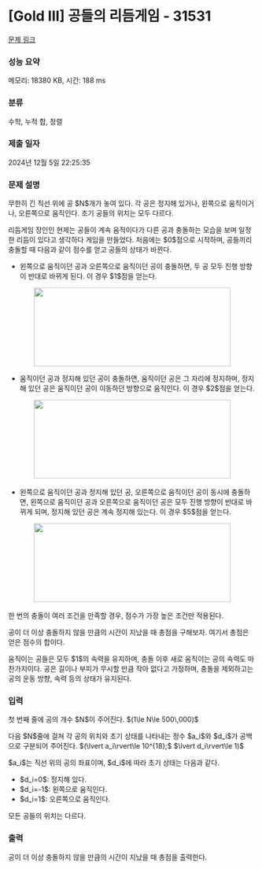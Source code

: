# [Gold III] 공들의 리듬게임 - 31531 

[문제 링크](https://www.acmicpc.net/problem/31531) 

### 성능 요약

메모리: 18380 KB, 시간: 188 ms

### 분류

수학, 누적 합, 정렬

### 제출 일자

2024년 12월 5일 22:25:35

### 문제 설명

<p>무한히 긴 직선 위에 공 $N$개가 놓여 있다. 각 공은 정지해 있거나, 왼쪽으로 움직이거나, 오른쪽으로 움직인다. 초기 공들의 위치는 모두 다르다.</p>

<p>리듬게임 장인인 현제는 공들이 계속 움직이다가 다른 공과 충돌하는 모습을 보며 일정한 리듬이 있다고 생각하다 게임을 만들었다. 처음에는 $0$점으로 시작하며, 공들끼리 충돌할 때 다음과 같이 점수를 얻고 공들의 상태가 바뀐다.</p>

<ul>
	<li>왼쪽으로 움직이던 공과 오른쪽으로 움직이던 공이 충돌하면, 두 공 모두 진행 방향이 반대로 바뀌게 된다. 이 경우 $1$점을 얻는다.</li>
</ul>

<p style="text-align: center;"><img alt="" src="https://upload.acmicpc.net/9b768ae3-5f7a-4130-a0a1-962e4e24c2ad/-/preview/" style="height: 160px; width: 400px;"></p>

<ul>
	<li>움직이던 공과 정지해 있던 공이 충돌하면, 움직이던 공은 그 자리에 정지하며, 정지해 있던 공은 움직이던 공이 이동하던 방향으로 움직인다. 이 경우 $2$점을 얻는다.</li>
</ul>

<p style="text-align: center;">​​​​​​​<img alt="" src="https://upload.acmicpc.net/cbf7958e-b5ba-4717-989f-d6d52e90017b/-/preview/" style="width: 400px; height: 160px;"></p>

<ul>
	<li>왼쪽으로 움직이던 공과 정지해 있던 공, 오른쪽으로 움직이던 공이 동시에 충돌하면, 왼쪽으로 움직이던 공과 오른쪽으로 움직이던 공은 모두 진행 방향이 반대로 바뀌게 되며, 정지해 있던 공은 계속 정지해 있는다. 이 경우 $5$점을 얻는다.</li>
</ul>

<p style="text-align: center;">​​​​​​​<img alt="" src="https://upload.acmicpc.net/2f56af3d-c1d9-4fe2-a28f-907f5ad2d6c0/-/preview/" style="height: 160px; width: 400px;"></p>

<p>한 번의 충돌이 여러 조건을 만족할 경우, 점수가 가장 높은 조건만 적용된다.</p>

<p>공이 더 이상 충돌하지 않을 만큼의 시간이 지났을 때 총점을 구해보자. 여기서 총점은 얻은 점수의 합이다.</p>

<p>움직이는 공들은 모두 $1$의 속력을 유지하며, 충돌 이후 새로 움직이는 공의 속력도 마찬가지이다. 공은 길이나 부피가 무시할 만큼 작아 없다고 가정하며, 충돌을 제외하고는 공의 운동 방향, 속력 등의 상태가 유지된다.</p>

### 입력 

 <p>첫 번째 줄에 공의 개수 $N$이 주어진다. $(1\le N\le 500\,000)$</p>

<p>다음 $N$줄에 걸쳐 각 공의 위치와 초기 상태를 나타내는 정수 $a_i$와 $d_i$가 공백으로 구분되어 주어진다. $(\lvert a_i\rvert\le 10^{18};$ $\lvert d_i\rvert\le 1)$</p>

<p>$a_i$는 직선 위의 공의 좌표이며, $d_i$에 따라 초기 상태는 다음과 같다.</p>

<ul>
	<li>$d_i=0$: 정지해 있다.</li>
	<li>$d_i=-1$: 왼쪽으로 움직인다.</li>
	<li>$d_i=1$: 오른쪽으로 움직인다.</li>
</ul>

<p>모든 공들의 위치는 다르다.</p>

### 출력 

 <p>공이 더 이상 충돌하지 않을 만큼의 시간이 지났을 때 총점을 출력한다.</p>

